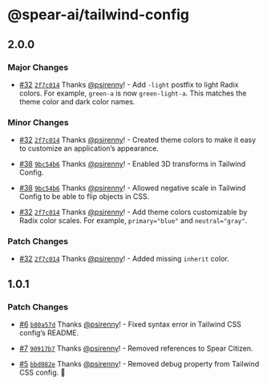 # @spear-ai/tailwind-config

## 2.0.0

### Major Changes

- [#32](https://github.com/spear-ai/ui/pull/32) [`2f7c014`](https://github.com/spear-ai/ui/commit/2f7c0145880f81d5cd84f955b64a831a4bf4c115) Thanks [@psirenny](https://github.com/psirenny)! - Add `-light` postfix to light Radix colors. For example, `green-a` is now `green-light-a`. This matches the theme color and dark color names.

### Minor Changes

- [#32](https://github.com/spear-ai/ui/pull/32) [`2f7c014`](https://github.com/spear-ai/ui/commit/2f7c0145880f81d5cd84f955b64a831a4bf4c115) Thanks [@psirenny](https://github.com/psirenny)! - Created theme colors to make it easy to customize an application’s appearance.

- [#38](https://github.com/spear-ai/ui/pull/38) [`9bc54b6`](https://github.com/spear-ai/ui/commit/9bc54b637e2bfa19d0ef2c906d488a4aa9aa78a9) Thanks [@psirenny](https://github.com/psirenny)! - Enabled 3D transforms in Tailwind Config.

- [#38](https://github.com/spear-ai/ui/pull/38) [`9bc54b6`](https://github.com/spear-ai/ui/commit/9bc54b637e2bfa19d0ef2c906d488a4aa9aa78a9) Thanks [@psirenny](https://github.com/psirenny)! - Allowed negative scale in Tailwind Config to be able to flip objects in CSS.

- [#32](https://github.com/spear-ai/ui/pull/32) [`2f7c014`](https://github.com/spear-ai/ui/commit/2f7c0145880f81d5cd84f955b64a831a4bf4c115) Thanks [@psirenny](https://github.com/psirenny)! - Add theme colors customizable by Radix color scales. For example, `primary="blue"` and `neutral="gray"`.

### Patch Changes

- [#32](https://github.com/spear-ai/ui/pull/32) [`2f7c014`](https://github.com/spear-ai/ui/commit/2f7c0145880f81d5cd84f955b64a831a4bf4c115) Thanks [@psirenny](https://github.com/psirenny)! - Added missing `inherit` color.

## 1.0.1

### Patch Changes

- [#6](https://github.com/spear-ai/ui/pull/6) [`b80a57d`](https://github.com/spear-ai/ui/commit/b80a57daa04ff76486d935ed3631787312e6acec) Thanks [@psirenny](https://github.com/psirenny)! - Fixed syntax error in Tailwind CSS config’s README.

- [#7](https://github.com/spear-ai/ui/pull/7) [`90917b7`](https://github.com/spear-ai/ui/commit/90917b7d3cf7d3f7e43bcf862e246a98aa53ae95) Thanks [@psirenny](https://github.com/psirenny)! - Removed references to Spear Citizen.

- [#5](https://github.com/spear-ai/ui/pull/5) [`bbd082e`](https://github.com/spear-ai/ui/commit/bbd082ea5a6295e71af0b5870beea4163cf801dc) Thanks [@psirenny](https://github.com/psirenny)! - Removed debug property from Tailwind CSS config. 🐛
